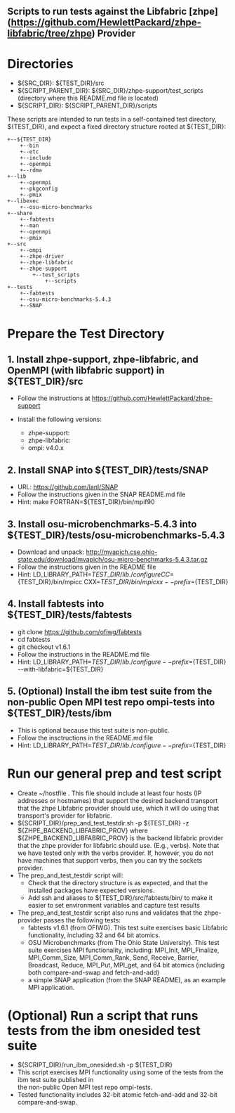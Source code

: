 Scripts to run tests against the Libfabric [zhpe] (https://github.com/HewlettPackard/zhpe-libfabric/tree/zhpe) Provider
-----------------------------------------------------

# Directories
   * ${SRC\_DIR}: ${TEST\_DIR}/src
   * ${SCRIPT\_PARENT\_DIR}: ${SRC\_DIR}/zhpe-support/test_scripts (directory where this README.md file is located) 
   * ${SCRIPT\_DIR}: ${SCRIPT\_PARENT\_DIR}/scripts


These scripts are intended to run tests in a 
self-contained test directory, ${TEST\_DIR}, and
expect a fixed directory structure rooted at ${TEST\_DIR}:

    +--${TEST_DIR}
        +--bin
        +--etc
        +--include
        +--openmpi
        +--rdma
    +--lib
        +--openmpi
        +--pkgconfig
        +--pmix
    +--libexec
        +--osu-micro-benchmarks
    +--share
        +--fabtests
        +--man
        +--openmpi
        +--pmix
    +--src
        +--ompi
        +--zhpe-driver
        +--zhpe-libfabric
        +--zhpe-support
            +--test_scripts
                +--scripts
    +--tests
        +--fabtests
        +--osu-micro-benchmarks-5.4.3
        +--SNAP


# Prepare the Test Directory

## 1. Install zhpe-support, zhpe-libfabric, and OpenMPI (with libfabric support) in ${TEST\_DIR}/src
   * Follow the instructions at https://github.com/HewlettPackard/zhpe-support 

   * Install the following versions:
       * zhpe-support:
       * zhpe-libfabric: 
       * ompi: v4.0.x

## 2. Install SNAP into ${TEST\_DIR}/tests/SNAP
   * URL: https://github.com/lanl/SNAP
   * Follow the instructions given in the SNAP README.md file
   * Hint: make FORTRAN=${TEST\_DIR}/bin/mpif90
 
## 3. Install osu-microbenchmarks-5.4.3 into ${TEST\_DIR}/tests/osu-microbenchmarks-5.4.3
   * Download and unpack: http://mvapich.cse.ohio-state.edu/download/mvapich/osu-micro-benchmarks-5.4.3.tar.gz
   * Follow the instructions given in the README file
   * Hint: LD\_LIBRARY\_PATH=${TEST\_DIR}/lib ./configure CC=${TEST\_DIR}/bin/mpicc CXX=${TEST\_DIR}/bin/mpicxx --prefix=${TEST\_DIR} 

## 4. Install fabtests into ${TEST\_DIR}/tests/fabtests
   * git clone https://github.com/ofiwg/fabtests
   * cd fabtests
   * git checkout v1.6.1 
   * Follow the instructions in the README.md file
   * Hint: LD_LIBRARY_PATH=${TEST\_DIR}/lib ./configure --prefix=${TEST\_DIR} --with-libfabric=${TEST\_DIR}

## 5. (Optional) Install the ibm test suite from the non-public Open MPI test repo ompi-tests into ${TEST\_DIR}/tests/ibm
   * This is optional because this test suite is non-public.
   * Follow the insctructions in the README.md file
   * Hint: LD_LIBRARY_PATH=${TEST\_DIR}/lib ./configure --prefix=${TEST\_DIR} 

   
# Run our general prep and test script
   * Create ~/hostfile . This file should include at least four hosts (IP addresses or hostnames) that support the desired backend transport that the zhpe Libfabric provider should use, which it will do using that transport's provider for libfabric.
   * ${SCRIPT\_DIR}/prep\_and\_test\_testdir.sh -p ${TEST\_DIR} -z ${ZHPE_BACKEND_LIBFABRIC_PROV}
     where ${ZHPE_BACKEND_LIBFABRIC_PROV} is the backend libfabric provider that the zhpe provider for libfabric should use. (E.g., verbs). Note that we have tested only with the verbs provider. If, however, you do not have machines that support verbs, then you can try the sockets provider.
   * The prep\_and\_test\_testdir script will:
       * Check that the directory structure is as expected, and that the installed packages have expected versions. 
       * Add ssh and aliases to ${TEST\_DIR}/src/fabtests/bin/ to make it easier to set environment variables and capture test results
   * The prep\_and\_test\_testdir script also runs and validates that the zhpe-provider passes the following tests:
       * fabtests v1.6.1 (from OFIWG). This test suite exercises basic Libfabric functionality, 
         including 32 and 64 bit atomics.
       * OSU Microbenchmarks (from The Ohio State University). This test suite exercises MPI functionality, including:
         MPI\_Init, MPI\_Finalize, MPI\_Comm\_Size, MPI\_Comm\_Rank, Send, Receive, Barrier, Broadcast, Reduce, MPI\_Put, 
         MPI\_get, and 64 bit atomics (including both compare-and-swap and fetch-and-add)
       * a simple SNAP application (from the SNAP README), as an example MPI application.

# (Optional) Run a script that runs tests from the ibm onesided test suite
  * ${SCRIPT\_DIR}/run\_ibm\_onesided.sh -p ${TEST\_DIR}
  * This script exercises MPI functionality using some of the tests from the ibm test suite published in   
      the non-public Open MPI test repo ompi-tests. 
  * Tested functionality includes 32-bit atomic fetch-and-add and 32-bit compare-and-swap.
